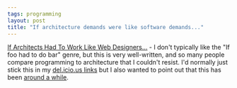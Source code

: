 ```yaml
---
tags: programming
layout: post
title: "If architecture demands were like software demands..."
---
```


<a href="http://twasink.net/blog/archives/2004/10/if_architects_h.html">If Architects Had To Work Like Web Designers...</a> - I
don't typically like the "If foo had to do bar" genre, but this is very
well-written, and so many people compare programming to architecture that I
couldn't resist. I'd normally just stick this in my <a
href="http://del.icio.us/cwinters">del.icio.us links</a> but I also wanted to
point out that this has been <a
href="http://www.google.com/search?q=%22keep+in+mind+that+my+wife+likes+blue%22&sourceid=firefox&start=0&start=0&ie=utf-8&oe=utf-8">around
a while</a>.


